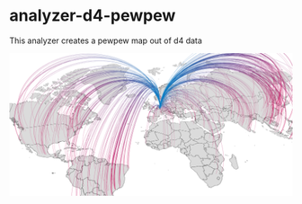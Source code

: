 # analyzer-d4-pewpew
This analyzer creates a pewpew map out of d4 data

![Screenshot](https://github.com/D4-project/analyzer-d4-pewpew/blob/master/images/pewpew.png)
